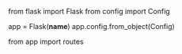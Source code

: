 <!-- # app/__init__.py -->
from flask import Flask
from config import Config

app = Flask(__name__)
app.config.from_object(Config)

from app import routes

